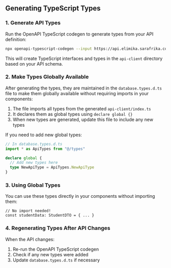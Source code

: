 ## Generating TypeScript Types

### 1. Generate API Types

Run the OpenAPI TypeScript codegen to generate types from your API definition:

```bash
npx openapi-typescript-codegen --input https://api.elimika.sarafrika.com/v3/api-docs --output api-client --client 'fetch' --useUnionTypes
```

This will create TypeScript interfaces and types in the `api-client` directory based on your API schema.

### 2. Make Types Globally Available

After generating the types, they are maintained in the `database.types.d.ts` file to make them globally available without requiring imports in your components:

1. The file imports all types from the generated `api-client/index.ts`
2. It declares them as global types using `declare global {}`
3. When new types are generated, update this file to include any new types

If you need to add new global types:

```typescript
// In database.types.d.ts
import * as ApiTypes from "@/types"

declare global {
  // Add new types here
  type NewApiType = ApiTypes.NewApiType
}
```

### 3. Using Global Types

You can use these types directly in your components without importing them:

```tsx
// No import needed!
const studentData: StudentDTO = { ... }
```

### 4. Regenerating Types After API Changes

When the API changes:

1. Re-run the OpenAPI TypeScript codegen
2. Check if any new types were added
3. Update `database.types.d.ts` if necessary
